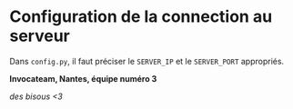 Configuration de la connection au serveur
=========================================

Dans `config.py`, il faut préciser le `SERVER_IP` et le `SERVER_PORT` appropriés.

**Invocateam, Nantes, équipe numéro 3**

_des bisous <3_
